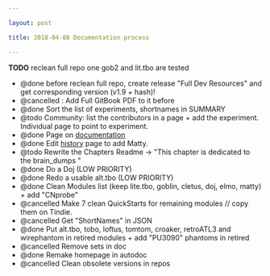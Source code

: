 ```yaml
---

layout: post

title: 2018-04-08 Documentation process

---
```



**TODO** reclean full repo one gob2 and lit.tbo are tested

-   @done before reclean full repo, create release "Full Dev Resources"
    and get corresponding version (v1.9 + hash)!
-   @cancelled : Add Full GitBook PDF to it before
-   @done Sort the list of experiments, shortnames in SUMMARY
-   @todo Community: list the contributors in a page + add
    the experiment. Individual page to point to experiment.
-   @done Page on [documentation](/include/autodoc.md)
-   @done Edit
    [history](https://kelu124.gitbooks.io/echomods/content/Chapter1/history.html)
    page to add Matty.
-   @todo Rewrite the Chapters Readme -&gt; "This chapter is dedicated
    to the brain\_dumps "
-   @done Do a Doj (LOW PRIORITY)
-   @done Redo a usable alt.tbo (LOW PRIORITY)
-   @done Clean Modules list (keep lite.tbo, goblin, cletus, doj,
    elmo, matty) + add "CNprobe"
-   @cancelled Make 7 clean QuickStarts for remaining modules // copy
    them on Tindie.
-   @cancelled Get "ShortNames" in JSON
-   @done Put alt.tbo, tobo, loftus, tomtom, croaker, retroATL3 and
    wirephantom in retired modules + add "PU3090" phantoms in retired
-   @cancelled Remove sets in doc
-   @done Remake homepage in autodoc
-   @cancelled Clean obsolete versions in repos

